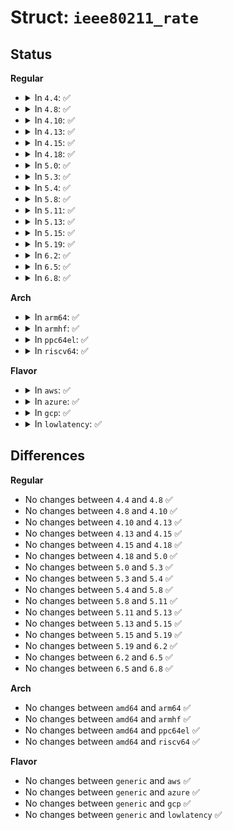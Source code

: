 # Struct: <code>ieee80211_rate</code>

## Status
<b>Regular</b>
<ul>
<li>
<details>
<summary>In <code>4.4</code>: ✅</summary>

```c
struct ieee80211_rate {
    u32 flags;
    u16 bitrate;
    u16 hw_value;
    u16 hw_value_short;
};
```
</details>
</li>
<li>
<details>
<summary>In <code>4.8</code>: ✅</summary>

```c
struct ieee80211_rate {
    u32 flags;
    u16 bitrate;
    u16 hw_value;
    u16 hw_value_short;
};
```
</details>
</li>
<li>
<details>
<summary>In <code>4.10</code>: ✅</summary>

```c
struct ieee80211_rate {
    u32 flags;
    u16 bitrate;
    u16 hw_value;
    u16 hw_value_short;
};
```
</details>
</li>
<li>
<details>
<summary>In <code>4.13</code>: ✅</summary>

```c
struct ieee80211_rate {
    u32 flags;
    u16 bitrate;
    u16 hw_value;
    u16 hw_value_short;
};
```
</details>
</li>
<li>
<details>
<summary>In <code>4.15</code>: ✅</summary>

```c
struct ieee80211_rate {
    u32 flags;
    u16 bitrate;
    u16 hw_value;
    u16 hw_value_short;
};
```
</details>
</li>
<li>
<details>
<summary>In <code>4.18</code>: ✅</summary>

```c
struct ieee80211_rate {
    u32 flags;
    u16 bitrate;
    u16 hw_value;
    u16 hw_value_short;
};
```
</details>
</li>
<li>
<details>
<summary>In <code>5.0</code>: ✅</summary>

```c
struct ieee80211_rate {
    u32 flags;
    u16 bitrate;
    u16 hw_value;
    u16 hw_value_short;
};
```
</details>
</li>
<li>
<details>
<summary>In <code>5.3</code>: ✅</summary>

```c
struct ieee80211_rate {
    u32 flags;
    u16 bitrate;
    u16 hw_value;
    u16 hw_value_short;
};
```
</details>
</li>
<li>
<details>
<summary>In <code>5.4</code>: ✅</summary>

```c
struct ieee80211_rate {
    u32 flags;
    u16 bitrate;
    u16 hw_value;
    u16 hw_value_short;
};
```
</details>
</li>
<li>
<details>
<summary>In <code>5.8</code>: ✅</summary>

```c
struct ieee80211_rate {
    u32 flags;
    u16 bitrate;
    u16 hw_value;
    u16 hw_value_short;
};
```
</details>
</li>
<li>
<details>
<summary>In <code>5.11</code>: ✅</summary>

```c
struct ieee80211_rate {
    u32 flags;
    u16 bitrate;
    u16 hw_value;
    u16 hw_value_short;
};
```
</details>
</li>
<li>
<details>
<summary>In <code>5.13</code>: ✅</summary>

```c
struct ieee80211_rate {
    u32 flags;
    u16 bitrate;
    u16 hw_value;
    u16 hw_value_short;
};
```
</details>
</li>
<li>
<details>
<summary>In <code>5.15</code>: ✅</summary>

```c
struct ieee80211_rate {
    u32 flags;
    u16 bitrate;
    u16 hw_value;
    u16 hw_value_short;
};
```
</details>
</li>
<li>
<details>
<summary>In <code>5.19</code>: ✅</summary>

```c
struct ieee80211_rate {
    u32 flags;
    u16 bitrate;
    u16 hw_value;
    u16 hw_value_short;
};
```
</details>
</li>
<li>
<details>
<summary>In <code>6.2</code>: ✅</summary>

```c
struct ieee80211_rate {
    u32 flags;
    u16 bitrate;
    u16 hw_value;
    u16 hw_value_short;
};
```
</details>
</li>
<li>
<details>
<summary>In <code>6.5</code>: ✅</summary>

```c
struct ieee80211_rate {
    u32 flags;
    u16 bitrate;
    u16 hw_value;
    u16 hw_value_short;
};
```
</details>
</li>
<li>
<details>
<summary>In <code>6.8</code>: ✅</summary>

```c
struct ieee80211_rate {
    u32 flags;
    u16 bitrate;
    u16 hw_value;
    u16 hw_value_short;
};
```
</details>
</li>
</ul>
<b>Arch</b>
<ul>
<li>
<details>
<summary>In <code>arm64</code>: ✅</summary>

```c
struct ieee80211_rate {
    u32 flags;
    u16 bitrate;
    u16 hw_value;
    u16 hw_value_short;
};
```
</details>
</li>
<li>
<details>
<summary>In <code>armhf</code>: ✅</summary>

```c
struct ieee80211_rate {
    u32 flags;
    u16 bitrate;
    u16 hw_value;
    u16 hw_value_short;
};
```
</details>
</li>
<li>
<details>
<summary>In <code>ppc64el</code>: ✅</summary>

```c
struct ieee80211_rate {
    u32 flags;
    u16 bitrate;
    u16 hw_value;
    u16 hw_value_short;
};
```
</details>
</li>
<li>
<details>
<summary>In <code>riscv64</code>: ✅</summary>

```c
struct ieee80211_rate {
    u32 flags;
    u16 bitrate;
    u16 hw_value;
    u16 hw_value_short;
};
```
</details>
</li>
</ul>
<b>Flavor</b>
<ul>
<li>
<details>
<summary>In <code>aws</code>: ✅</summary>

```c
struct ieee80211_rate {
    u32 flags;
    u16 bitrate;
    u16 hw_value;
    u16 hw_value_short;
};
```
</details>
</li>
<li>
<details>
<summary>In <code>azure</code>: ✅</summary>

```c
struct ieee80211_rate {
    u32 flags;
    u16 bitrate;
    u16 hw_value;
    u16 hw_value_short;
};
```
</details>
</li>
<li>
<details>
<summary>In <code>gcp</code>: ✅</summary>

```c
struct ieee80211_rate {
    u32 flags;
    u16 bitrate;
    u16 hw_value;
    u16 hw_value_short;
};
```
</details>
</li>
<li>
<details>
<summary>In <code>lowlatency</code>: ✅</summary>

```c
struct ieee80211_rate {
    u32 flags;
    u16 bitrate;
    u16 hw_value;
    u16 hw_value_short;
};
```
</details>
</li>
</ul>

## Differences
<b>Regular</b>
<ul>
<li>
No changes between <code>4.4</code> and <code>4.8</code> ✅
</li>
<li>
No changes between <code>4.8</code> and <code>4.10</code> ✅
</li>
<li>
No changes between <code>4.10</code> and <code>4.13</code> ✅
</li>
<li>
No changes between <code>4.13</code> and <code>4.15</code> ✅
</li>
<li>
No changes between <code>4.15</code> and <code>4.18</code> ✅
</li>
<li>
No changes between <code>4.18</code> and <code>5.0</code> ✅
</li>
<li>
No changes between <code>5.0</code> and <code>5.3</code> ✅
</li>
<li>
No changes between <code>5.3</code> and <code>5.4</code> ✅
</li>
<li>
No changes between <code>5.4</code> and <code>5.8</code> ✅
</li>
<li>
No changes between <code>5.8</code> and <code>5.11</code> ✅
</li>
<li>
No changes between <code>5.11</code> and <code>5.13</code> ✅
</li>
<li>
No changes between <code>5.13</code> and <code>5.15</code> ✅
</li>
<li>
No changes between <code>5.15</code> and <code>5.19</code> ✅
</li>
<li>
No changes between <code>5.19</code> and <code>6.2</code> ✅
</li>
<li>
No changes between <code>6.2</code> and <code>6.5</code> ✅
</li>
<li>
No changes between <code>6.5</code> and <code>6.8</code> ✅
</li>
</ul>
<b>Arch</b>
<ul>
<li>
No changes between <code>amd64</code> and <code>arm64</code> ✅
</li>
<li>
No changes between <code>amd64</code> and <code>armhf</code> ✅
</li>
<li>
No changes between <code>amd64</code> and <code>ppc64el</code> ✅
</li>
<li>
No changes between <code>amd64</code> and <code>riscv64</code> ✅
</li>
</ul>
<b>Flavor</b>
<ul>
<li>
No changes between <code>generic</code> and <code>aws</code> ✅
</li>
<li>
No changes between <code>generic</code> and <code>azure</code> ✅
</li>
<li>
No changes between <code>generic</code> and <code>gcp</code> ✅
</li>
<li>
No changes between <code>generic</code> and <code>lowlatency</code> ✅
</li>
</ul>
